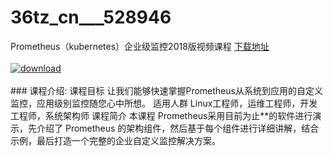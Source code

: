 # 36tz_cn___528946
Prometheus（kubernetes）企业级监控2018版视频课程
[下载地址](http://www.36tz.cn/article/528946 "下载地址")
<br/></br>[![download](http://36tz.cn/muke_img/2019_11_356-70-300x180.jpg "下载地址")](http://www.36tz.cn/article/528946 "下载地址")
<br/></br>### 课程介绍:
课程目标
让我们能够快速掌握Prometheus从系统到应用的自定义监控，应用级别监控随您心中所想。
适用人群
Linux工程师，运维工程师，开发工程师，系统架构师
课程简介
本课程 Prometheus采用目前为止**的软件进行演示，先介绍了 Prometheus 的架构组件，然后基于每个组件进行详细讲解，结合示例，最后打造一个完整的企业自定义监控解决方案。


